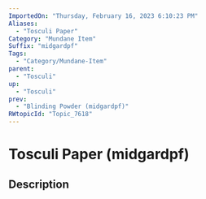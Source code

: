 ```yaml
---
ImportedOn: "Thursday, February 16, 2023 6:10:23 PM"
Aliases:
  - "Tosculi Paper"
Category: "Mundane Item"
Suffix: "midgardpf"
Tags:
  - "Category/Mundane-Item"
parent:
  - "Tosculi"
up:
  - "Tosculi"
prev:
  - "Blinding Powder (midgardpf)"
RWtopicId: "Topic_7618"
---
```

# Tosculi Paper (midgardpf)
## Description
